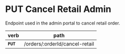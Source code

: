 # PUT Cancel Retail Admin

Endpoint used in the admin portal to cancel retail order.

| verb      | path                           |
| --------- | ------------------------------ |
| **`PUT`** | /orders/:orderId/cancel-retail |

